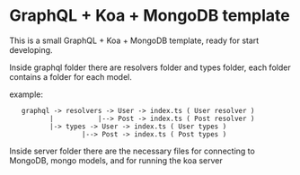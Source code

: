# GraphQL + Koa + MongoDB template

This is a small GraphQL + Koa + MongoDB template, ready for start developing.

Inside graphql folder there are resolvers folder and types folder, each folder contains a folder for each model.

example:

       graphql -> resolvers -> User -> index.ts ( User resolver )
              |           |--> Post -> index.ts ( Post resolver )
              |-> types -> User -> index.ts ( User types )
                      |--> Post -> index.ts ( Post types )
                
Inside server folder there are the necessary files for connecting to MongoDB, mongo models, and for running the koa server
